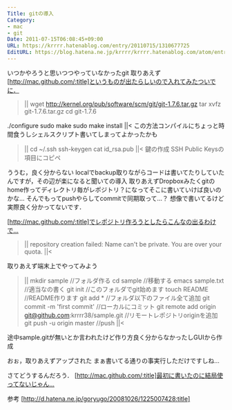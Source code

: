 ```yaml
---
Title: gitの導入
Category:
- mac
- git
Date: 2011-07-15T06:08:45+09:00
URL: https://krrrr.hatenablog.com/entry/20110715/1310677725
EditURL: https://blog.hatena.ne.jp/krrrr/krrrr.hatenablog.com/atom/entry/11696248318756263074
---
```


いつかやろうと思いつつやっていなかったgit
取りあえず[http://mac.github.com/:title]というものが出たらしいので入れてみたついでに．

>||
wget http://kernel.org/pub/software/scm/git/git-1.7.6.tar.gz
tar xvfz git-1.7.6.tar.gz
cd git-1.7.6

./configure
sudo make
sudo make install
||<
この方法コンパイルにちょっと時間食うしシェルスクリプト書いてしまってよかったかも

>||
cd ~/.ssh
ssh-keygen
cat id_rsa.pub
||<
鍵の作成
SSH Public Keysの項目にコピペ


ううむ，良く分からない
localでbackup取りながらコードは書いてたりしていたんですが，その辺が楽になると聞いての導入
取りあえずDropboxみたくgitのhome作ってディレクトリ毎がレポジトリ？になってそこに書いていけば良いのかな…
そんでもってpushやらしてcommitで同期取って…？
想像で書いてるけど実際良く分かってないです．

[http://mac.github.com/:title]でレポジトリ作ろうとしたらこんなの出るわけで…
>||
repository creation failed: Name can't be private. You are over your quota.
||<


取りあえず端末上でやってみよう

>||
 mkdir sample //フォルダ作る
 cd sample //移動する
 emacs sample.txt //適当なの書く
 git init //このフォルダでgit始めます
 touch README //README作ります
 git add * //フォルダ以下のファイル全て追加
 git commit -m 'first commit' //ローカルにコミット
 git remote add origin git@github.com:krrrr38/sample.git //リモートレポジトリoriginを追加
 git push -u origin master //push
||<

途中sample.gitが無いとか言われたけど作り方良く分からなかったしGUIから作成

おぉ，取りあえずアップされた
まぁ書いてる通りの事実行しただけですしね…

さてどうするんだろう．
[http://mac.github.com/:title]最初に書いたのに結局使ってないじゃん…

参考
[http://d.hatena.ne.jp/goryugo/20081026/1225007428:title]
